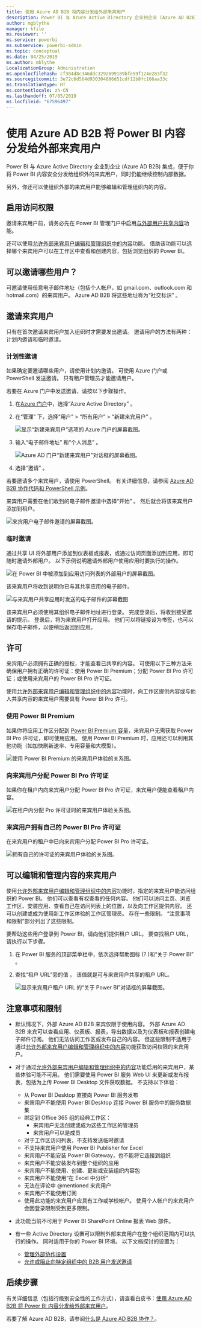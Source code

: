 ```yaml
---
title: 使用 Azure AD B2B 将内容分发给外部来宾用户
description: Power BI 与 Azure Active Directory 企业到企业 (Azure AD B2B) 集成后，即可将 Power BI 内容安全地分发给组织外的来宾用户。
author: mgblythe
manager: kfile
ms.reviewer: ''
ms.service: powerbi
ms.subservice: powerbi-admin
ms.topic: conceptual
ms.date: 04/25/2019
ms.author: mblythe
LocalizationGroup: Administration
ms.openlocfilehash: cf384d8c346ddc3292699189bfe59f124e283f32
ms.sourcegitcommit: 3e72c6d564d930304886d51cdf12b8fc166aa33c
ms.translationtype: HT
ms.contentlocale: zh-CN
ms.lasthandoff: 07/05/2019
ms.locfileid: "67596497"
---
```

# <a name="distribute-power-bi-content-to-external-guest-users-with-azure-ad-b2b"></a>使用 Azure AD B2B 将 Power BI 内容分发给外部来宾用户

Power BI 与 Azure Active Directory 企业到企业 (Azure AD B2B) 集成，便于你将 Power BI 内容安全分发给组织外的来宾用户，同时仍能继续控制内部数据。  

另外，你还可以使组织外部的来宾用户能够编辑和管理组织内的内容。

## <a name="enable-access"></a>启用访问权限

邀请来宾用户前，请务必先在 Power BI 管理门户中启用[与外部用户共享内容](service-admin-portal.md#export-and-sharing-settings)功能。

还可以使用[允许外部来宾用户编辑和管理组织中的内容](service-admin-portal.md#allow-external-guest-users-to-edit-and-manage-content-in-the-organization)功能。 借助该功能可以选择哪个来宾用户可以在工作区中查看和创建内容，包括浏览组织的 Power BI。

## <a name="who-can-you-invite"></a>可以邀请哪些用户？

可邀请使用任意电子邮件地址（包括个人帐户，如 gmail.com、outlook.com 和 hotmail.com）的来宾用户。 Azure AD B2B 将这些地址称为“社交标识”  。

## <a name="invite-guest-users"></a>邀请来宾用户

只有在首次邀请来宾用户加入组织时才需要发出邀请。 邀请用户的方法有两种：计划内邀请和临时邀请。

### <a name="planned-invites"></a>计划性邀请

如果确定要邀请哪些用户，请使用计划内邀请。 可使用 Azure 门户或 PowerShell 发送邀请。 只有租户管理员才能邀请用户。

若要在 Azure 门户中发送邀请，请按以下步骤操作。

1. 在[Azure 门户](https://portal.azure.com)中，选择“Azure Active Directory”  。

1. 在“管理”  下，选择“用户”   > “所有用户”   > “新建来宾用户”  。

    ![显示“新建来宾用户”选项的 Azure 门户的屏幕截图。](media/service-admin-azure-ad-b2b/azure-ad-portal-new-guest-user.png)

1. 输入“电子邮件地址”  和“个人消息”  。

    ![Azure AD 门户“新建来宾用户”对话框的屏幕截图。](media/service-admin-azure-ad-b2b/azure-ad-portal-invite-message.png)

1. 选择“邀请”  。

若要邀请多个来宾用户，请使用 PowerShell。 有关详细信息，请参阅 [Azure AD B2B 协作代码和 PowerShell 示例](/azure/active-directory/b2b/code-samples/)。

来宾用户需要在他们收到的电子邮件邀请中选择“开始”  。 然后就会将该来宾用户添加到租户。

![来宾用户电子邮件邀请的屏幕截图。](media/service-admin-azure-ad-b2b/guest-user-invite-email.png)

### <a name="ad-hoc-invites"></a>临时邀请

通过共享 UI 将外部用户添加到仪表板或报表，或通过访问页面添加到应用，即可随时邀请外部用户。 以下示例说明邀请外部用户使用应用时要执行的操作。

![在 Power BI 中被添加到应用访问列表的外部用户的屏幕截图。](media/service-admin-azure-ad-b2b/power-bi-app-access.png)

该来宾用户将收到说明你已与其共享应用的电子邮件。

![与来宾用户共享应用时发送的电子邮件的屏幕截图](media/service-admin-azure-ad-b2b/guest-user-invite-email-2.png)

该来宾用户必须使用其组织电子邮件地址进行登录。 完成登录后，将收到接受邀请的提示。 登录后，将为来宾用户打开应用。 他们可以将链接设为书签，也可以保存电子邮件，以便稍后返回到应用。

## <a name="licensing"></a>许可

来宾用户必须拥有正确的授权，才能查看已共享的内容。 可使用以下三种方法来确保用户拥有正确的许可证：使用 Power BI Premium；分配 Power BI Pro 许可证；或使用来宾用户的 Power BI Pro 许可证。

使用[允许外部来宾用户编辑和管理组织中的内容](service-admin-portal.md#allow-external-guest-users-to-edit-and-manage-content-in-the-organization)功能时，向工作区提供内容或与他人共享内容的来宾用户需要具有 Power BI Pro 许可。

### <a name="use-power-bi-premium"></a>使用 Power BI Premium

如果你将应用工作区分配到 [Power BI Premium 容量](service-premium-what-is.md)，来宾用户无需获取 Power BI Pro 许可证，即可使用应用。 使用 Power BI Premium 时，应用还可以利用其他功能（如加快刷新速率、专用容量和大模型）。

![使用 Power BI Premium 的来宾用户体验的关系图。](media/service-admin-azure-ad-b2b/license-approach-1.png)

### <a name="assign-a-power-bi-pro-license-to-guest-user"></a>向来宾用户分配 Power BI Pro 许可证

如果你在租户内向来宾用户分配 Power BI Pro 许可证，来宾用户便能查看租户内容。

![在租户内分配 Pro 许可证时的来宾用户体验关系图。](media/service-admin-azure-ad-b2b/license-approach-2.png)

### <a name="guest-user-brings-their-own-power-bi-pro-license"></a>来宾用户拥有自己的 Power BI Pro 许可证

在来宾用户的租户中已向来宾用户分配 Power BI Pro 许可证。

![拥有自己的许可证的来宾用户体验的关系图。](media/service-admin-azure-ad-b2b/license-approach-3.png)

## <a name="guest-users-who-can-edit-and-manage-content"></a>可以编辑和管理内容的来宾用户 

使用[允许外部来宾用户编辑和管理组织中的内容](service-admin-portal.md#allow-external-guest-users-to-edit-and-manage-content-in-the-organization)功能时，指定的来宾用户能访问组织的 Power BI。 他们可以查看有权查看的任何内容。 他们可以访问主页、浏览工作区、安装应用、查看自己在访问列表上的位置，以及向工作区提供内容。 还可以创建或成为使用新工作区体验的工作区管理员。 存在一些限制。 “注意事项和限制”部分列出了这些限制。
 
要帮助这些用户登录到 Power BI，请向他们提供租户 URL。 要查找租户 URL，请执行以下步骤。

1. 在 Power BI 服务的顶部菜单栏中，依次选择帮助图标 (?  )和“关于 Power BI”  。

2. 查找“租户 URL”旁的值  。 该值就是可与来宾用户共享的租户 URL。

    ![显示来宾用户租户 URL 的“关于 Power BI”对话框的屏幕截图。](media/service-admin-azure-ad-b2b/power-bi-about-dialog.png)

## <a name="considerations-and-limitations"></a>注意事项和限制

* 默认情况下，外部 Azure AD B2B 来宾仅限于使用内容。 外部 Azure AD B2B 来宾可以查看应用、仪表板、报表，导出数据以及为仪表板和报表创建电子邮件订阅。 他们无法访问工作区或发布自己的内容。 但这些限制不适用于通过[允许外部来宾用户编辑和管理组织中的内容](service-admin-portal.md#allow-external-guest-users-to-edit-and-manage-content-in-the-organization)功能获取访问权限的来宾用户。

* 对于通过[允许外部来宾用户编辑和管理组织中的内容](service-admin-portal.md#allow-external-guest-users-to-edit-and-manage-content-in-the-organization)功能启用的来宾用户，某些体验可能不可用。 他们需要使用 Power BI 服务 Web UI 来更新或发布报表，包括为上传 Power BI Desktop 文件获取数据。  不支持以下体验：
    * 从 Power BI Desktop 直接向 Power BI 服务发布
    * 来宾用户不能使用 Power BI Desktop 连接 Power BI 服务中的服务数据集
    * 绑定到 Office 365 组的经典工作区：
        * 来宾用户无法创建或成为这些工作区的管理员
        * 来宾用户可以是成员
    * 对于工作区访问列表，不支持发送临时邀请
    * 不支持来宾用户使用 Power BI Publisher for Excel
    * 来宾用户不能安装 Power BI Gateway，也不能将它连接到组织
    * 来宾用户不能安装发布到整个组织的应用
    * 来宾用户不能使用、创建、更新或安装组织内容包
    * 来宾用户不能使用“在 Excel 中分析”
    * 无法在评论中 @mentioned 来宾用户
    * 来宾用户不能使用订阅
    * 使用此功能的来宾用户应具有工作或学校帐户。 使用个人帐户的来宾用户会因登录限制受到更多限制。

* 此功能当前不可用于 Power BI SharePoint Online 报表 Web 部件。

* 有一些 Active Directory 设置可以限制外部来宾用户在整个组织范围内可以执行的操作。 同时适用于你的 Power BI 环境。 以下文档探讨的设置为：
    * [管理外部协作设置](/azure/active-directory/b2b/delegate-invitations#configure-b2b-external-collaboration-settings)
    * [允许或阻止向特定组织中的 B2B 用户发送邀请](https://docs.microsoft.com/azure/active-directory/b2b/allow-deny-list)  

## <a name="next-steps"></a>后续步骤

有关详细信息（包括行级别安全性的工作方式），请查看白皮书：[使用 Azure AD B2B 将 Power BI 内容分发给外部来宾用户](https://aka.ms/powerbi-b2b-whitepaper)。

若要了解 Azure AD B2B，请参阅[什么是 Azure AD B2B 协作？](/azure/active-directory/active-directory-b2b-what-is-azure-ad-b2b/)。
